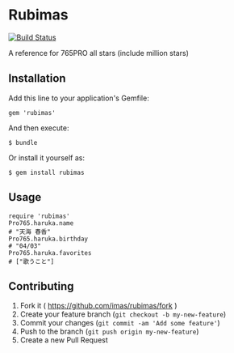 # Rubimas

[![Build Status](https://travis-ci.org/imas/rubimas.png?branch=master)](https://travis-ci.org/imas/rubimas)

A reference for 765PRO all stars (include million stars)

## Installation

Add this line to your application's Gemfile:

    gem 'rubimas'

And then execute:

    $ bundle

Or install it yourself as:

    $ gem install rubimas

## Usage

    require 'rubimas'
    Pro765.haruka.name
    # "天海 春香"
    Pro765.haruka.birthday
    # "04/03"
    Pro765.haruka.favorites
    # ["歌うこと"]

## Contributing

1. Fork it ( https://github.com/imas/rubimas/fork )
2. Create your feature branch (`git checkout -b my-new-feature`)
3. Commit your changes (`git commit -am 'Add some feature'`)
4. Push to the branch (`git push origin my-new-feature`)
5. Create a new Pull Request
